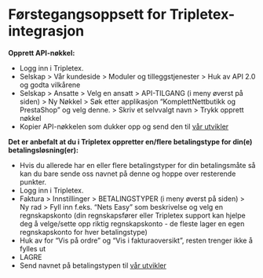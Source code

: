 # Førstegangsoppsett for Tripletex-integrasjon

**Opprett API-nøkkel:**
- Logg inn i Tripletex.
- Selskap > Vår kundeside > Moduler og tilleggstjenester > Huk av API 2.0 og godta vilkårene
- Selskap > Ansatte > Velg en ansatt > API-TILGANG (i meny øverst på siden) > Ny Nøkkel > Søk etter applikasjon “KomplettNettbutikk og PrestaShop” og velg denne. > Skriv et selvvalgt navn >  Trykk opprett nøkkel
- Kopier API-nøkkelen som dukker opp og send den til [vår utvikler](mailto:mads@komplettnettbutikk.no?subject=Tripletex)


**Det er anbefalt at du i Tripletex oppretter en/flere betalingstype for din(e) betalingsløsning(er):**
- Hvis du allerede har en eller flere betalingstyper for din betalingsmåte så kan du bare sende oss navnet på denne og hoppe over resterende punkter.
- Logg inn i Tripletex.
- Faktura > Innstillinger > BETALINGSTYPER (i meny øverst på siden) > Ny rad > Fyll inn f.eks. “Nets Easy” som beskrivelse og velg en regnskapskonto (din regnskapsfører eller Tripletex support kan hjelpe deg å velge/sette opp riktig regnskapskonto - de fleste lager en egen regnskapskonto for hver betalingstype)
- Huk av for “Vis på ordre” og “Vis i fakturaoversikt”, resten trenger ikke å fylles ut
- LAGRE
- Send navnet på betalingstypen til [vår utvikler](mailto:mads@komplettnettbutikk.no?subject=Tripletex)
